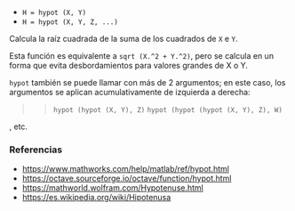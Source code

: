 * `H = hypot (X, Y)`
* `H = hypot (X, Y, Z, ...)`

Calcula la raíz cuadrada de la suma de los cuadrados de `X` e `Y`.

Esta función es equivalente a `sqrt (X.^2 + Y.^2)`, pero se calcula en un
forma que evita desbordamientos para valores grandes de X o Y.

`hypot` también se puede llamar con más de 2 argumentos; en este caso,
los argumentos se aplican acumulativamente de izquierda a derecha:

>> `hypot (hypot (X, Y), Z)`
>> `hypot (hypot (hypot (X, Y), Z), W)`

, etc.

### Referencias

* https://www.mathworks.com/help/matlab/ref/hypot.html
* https://octave.sourceforge.io/octave/function/hypot.html
* https://mathworld.wolfram.com/Hypotenuse.html
* https://es.wikipedia.org/wiki/Hipotenusa
